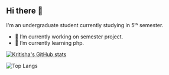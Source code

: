 ## Hi there 👋
I'm an undergraduate student currently studying in 5ᵗʰ semester.
- 🔭 I’m currently working on semester project.
- 🌱 I’m currently learning php.


[![Kritisha's GitHub stats](https://github-readme-stats.vercel.app/api?username=KritishaShrestha)](https://github.com/KritishaShrestha/github-readme-stats&background=dracula)

![Top Langs](https://github-readme-stats.vercel.app/api/top-langs/?username=KritishaShrestha&layout=compact)
